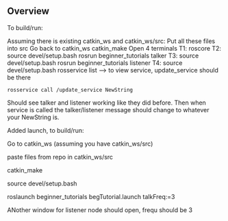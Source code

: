 ## Overview

To build/run:

Assuming there is existing catkin_ws and catkin_ws/src:
Put all these files into src
Go back to catkin_ws
catkin_make
Open 4 terminals
T1: roscore
T2: source devel/setup.bash
    rosrun beginner_tutorials talker
T3: source devel/setup.bash
    rosrun beginner_tutorials listener
T4: source devel/setup.bash
    rosservice list --> to view service, update_service should be there
    
    rosservice call /update_service NewString

Should see talker and listener working like they did before.
Then when service is called the talker/listener message should change to 
whatever your NewString is.


Added launch, to build/run:

Go to catkin_ws (assuming you have catkin_ws/src)

paste files from repo in catkin_ws/src

catkin_make

source devel/setup.bash

roslaunch beginner_tutorials begTutorial.launch talkFreq:=3

ANother window for listener node should open, frequ should be 3

